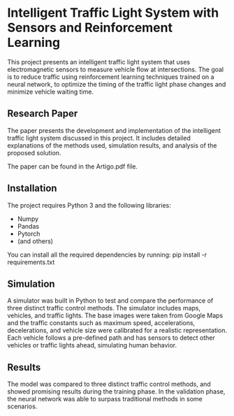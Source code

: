 # Intelligent Traffic Light System with Sensors and Reinforcement Learning

This project presents an intelligent traffic light system that uses electromagnetic sensors to measure vehicle flow at intersections. The goal is to reduce traffic using reinforcement learning techniques trained on a neural network, to optimize the timing of the traffic light phase changes and minimize vehicle waiting time.

## Research Paper

The paper presents the development and implementation of the intelligent traffic light system discussed in this project. It includes detailed explanations of the methods used, simulation results, and analysis of the proposed solution.

The paper can be found in the Artigo.pdf file.

## Installation
The project requires Python 3 and the following libraries:

- Numpy
- Pandas
- Pytorch 
- (and others)


You can install all the required dependencies by running:
pip install -r requirements.txt


## Simulation

A simulator was built in Python to test and compare the performance of three distinct traffic control methods. The simulator includes maps, vehicles, and traffic lights. The base images were taken from Google Maps and the traffic constants such as maximum speed, accelerations, decelerations, and vehicle size were calibrated for a realistic representation. Each vehicle follows a pre-defined path and has sensors to detect other vehicles or traffic lights ahead, simulating human behavior.

## Results

The model was compared to three distinct traffic control methods, and showed promising results during the training phase. In the validation phase, the neural network was able to surpass traditional methods in some scenarios.




